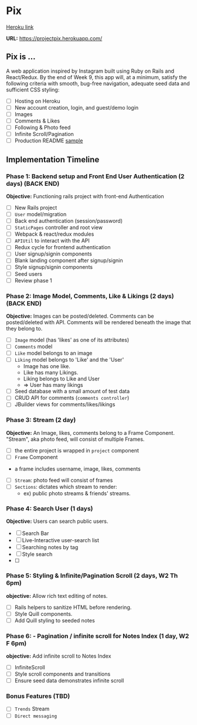 # Pix

[Heroku link][heroku]

  **URL:** https://projectpix.herokuapp.com/

[heroku]: https://projectpix.herokuapp.com/

## Pix is ...

A web application inspired by Instagram built using Ruby on Rails and React/Redux.  By the end of Week 9, this app will, at a minimum, satisfy the following criteria with smooth, bug-free navigation, adequate seed data and sufficient CSS styling:

- [ ] Hosting on Heroku
- [ ] New account creation, login, and guest/demo login
- [ ] Images
- [ ] Comments & Likes
- [ ] Following & Photo feed
- [ ] Infinite Scroll/Pagination
- [ ] Production README [sample](docs/production_readme.md)

## Implementation Timeline

### Phase 1: Backend setup and Front End User Authentication (2 days) (BACK END)

**Objective:** Functioning rails project with front-end Authentication

- [ ] New Rails project
- [ ] `User` model/migration
- [ ] Back end authentication (session/password)
- [ ] `StaticPages` controller and root view
- [ ] Webpack & react/redux modules
- [ ] `APIUtil` to interact with the API
- [ ] Redux cycle for frontend authentication
- [ ] User signup/signin components
- [ ] Blank landing component after signup/signin
- [ ] Style signup/signin components
- [ ] Seed users
- [ ] Review phase 1

### Phase 2: Image Model, Comments, Like & Likings (2 days) (BACK END)

**Objective:** Images can be posted/deleted. Comments can be posted/deleted with API. Comments will be rendered beneath the image that they belong to.

- [ ] `Image` model (has 'likes' as one of its attributes)
- [ ] `Comments` model
- [ ] `Like` model belongs to an image
- [ ] `Liking` model belongs to 'Like' and the 'User'
  - Image has one like.
  - Like has many Likings.
  - Liking belongs to Like and User
  - => User has many likings
- [ ] Seed database with a small amount of test data
- [ ] CRUD API for comments (`comments controller`)
- [ ] JBuilder views for comments/likes/likings

### Phase 3: Stream (2 day)

**Objective:** An Image, likes, comments belong to a Frame Component. "Stream", aka photo feed, will consist of multiple Frames.

- [ ] the entire project is wrapped in `project` component
- [ ] `Frame` Component
 - a frame includes username, image, likes, comments
- [ ] `Stream`: photo feed will consist of frames
- [ ] `Sections`: dictates which stream to render:
  - ex) public photo streams & friends' streams.

### Phase 4: Search User (1 days)

**Objective:** Users can search public users.

- [ ] Search Bar
- [ ] Live-Interactive user-search list
- [ ] Searching notes by tag
- [ ] Style search
- [ ]

### Phase 5: Styling & Infinite/Pagination Scroll (2 days, W2 Th 6pm)

**objective:** Allow rich text editing of notes.

- [ ] Rails helpers to sanitize HTML before rendering.
- [ ] Style Quill components.
- [ ] Add Quill styling to seeded notes

### Phase 6: - Pagination / infinite scroll for Notes Index (1 day, W2 F 6pm)

**objective:** Add infinite scroll to Notes Index

- [ ] InfiniteScroll
- [ ] Style scroll components and transitions
- [ ] Ensure seed data demonstrates infinite scroll

### Bonus Features (TBD)
- [ ] `Trends` Stream
- [ ] `Direct messaging`
